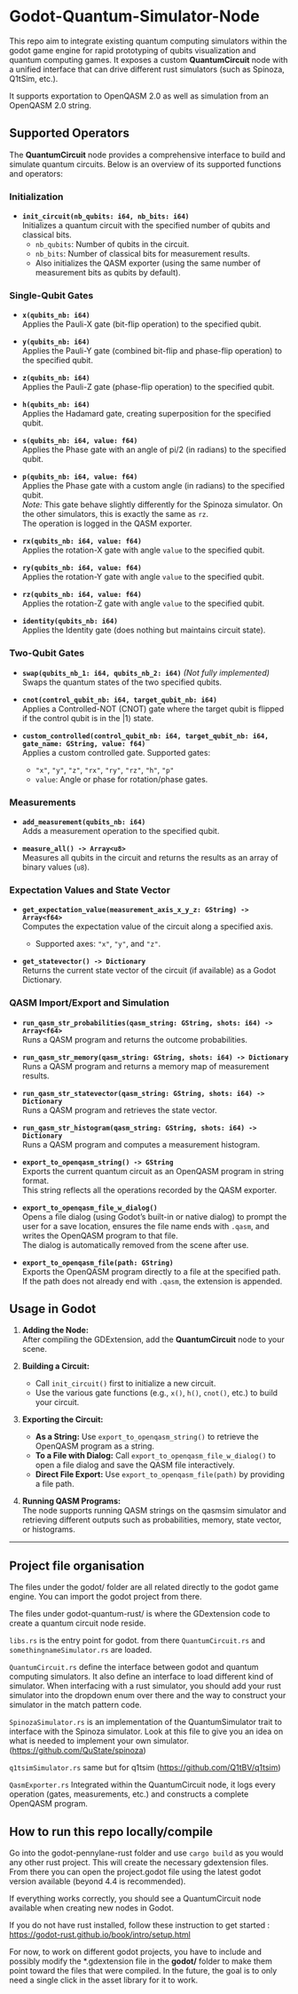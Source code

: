 # Godot-Quantum-Simulator-Node
This repo aim to integrate existing quantum computing simulators within the godot game engine for rapid prototyping of qubits visualization and quantum computing games.
It exposes a custom **QuantumCircuit** node with a unified interface that can drive different rust simulators (such as Spinoza, Q1tSim, etc.). 

It supports exportation to OpenQASM 2.0 as well as simulation from an OpenQASM 2.0 string.

## Supported Operators

The **QuantumCircuit** node provides a comprehensive interface to build and simulate quantum circuits. Below is an overview of its supported functions and operators:

### Initialization

- **`init_circuit(nb_qubits: i64, nb_bits: i64)`**  
  Initializes a quantum circuit with the specified number of qubits and classical bits.  
  - `nb_qubits`: Number of qubits in the circuit.  
  - `nb_bits`: Number of classical bits for measurement results.
  - Also initializes the QASM exporter (using the same number of measurement bits as qubits by default).

### Single-Qubit Gates

- **`x(qubits_nb: i64)`**  
  Applies the Pauli-X gate (bit-flip operation) to the specified qubit.

- **`y(qubits_nb: i64)`**  
  Applies the Pauli-Y gate (combined bit-flip and phase-flip operation) to the specified qubit.

- **`z(qubits_nb: i64)`**  
  Applies the Pauli-Z gate (phase-flip operation) to the specified qubit.

- **`h(qubits_nb: i64)`**  
  Applies the Hadamard gate, creating superposition for the specified qubit.

- **`s(qubits_nb: i64, value: f64)`**  
  Applies the Phase gate with an angle of pi/2 (in radians) to the specified qubit.

- **`p(qubits_nb: i64, value: f64)`**  
  Applies the Phase gate with a custom angle (in radians) to the specified qubit.  
  *Note:* This gate behave slightly differently for the Spinoza simulator. On the other simulators, this is exactly the same as `rz`.  
  The operation is logged in the QASM exporter.

- **`rx(qubits_nb: i64, value: f64)`**  
  Applies the rotation-X gate with angle `value` to the specified qubit.

- **`ry(qubits_nb: i64, value: f64)`**  
  Applies the rotation-Y gate with angle `value` to the specified qubit.

- **`rz(qubits_nb: i64, value: f64)`**  
  Applies the rotation-Z gate with angle `value` to the specified qubit.

- **`identity(qubits_nb: i64)`**  
  Applies the Identity gate (does nothing but maintains circuit state).

### Two-Qubit Gates

- **`swap(qubits_nb_1: i64, qubits_nb_2: i64)`** *(Not fully implemented)*  
  Swaps the quantum states of the two specified qubits.

- **`cnot(control_qubit_nb: i64, target_qubit_nb: i64)`**  
  Applies a Controlled-NOT (CNOT) gate where the target qubit is flipped if the control qubit is in the |1⟩ state.

- **`custom_controlled(control_qubit_nb: i64, target_qubit_nb: i64, gate_name: GString, value: f64)`**  
  Applies a custom controlled gate. Supported gates:  
  - `"x"`, `"y"`, `"z"`, `"rx"`, `"ry"`, `"rz"`, `"h"`, `"p"`  
  - `value`: Angle or phase for rotation/phase gates.

### Measurements

- **`add_measurement(qubits_nb: i64)`**  
  Adds a measurement operation to the specified qubit.

- **`measure_all() -> Array<u8>`**  
  Measures all qubits in the circuit and returns the results as an array of binary values (`u8`).

### Expectation Values and State Vector

- **`get_expectation_value(measurement_axis_x_y_z: GString) -> Array<f64>`**  
  Computes the expectation value of the circuit along a specified axis.  
  - Supported axes: `"x"`, `"y"`, and `"z"`.

- **`get_statevector() -> Dictionary`**  
  Returns the current state vector of the circuit (if available) as a Godot Dictionary.

### QASM Import/Export and Simulation

- **`run_qasm_str_probabilities(qasm_string: GString, shots: i64) -> Array<f64>`**  
  Runs a QASM program and returns the outcome probabilities.

- **`run_qasm_str_memory(qasm_string: GString, shots: i64) -> Dictionary`**  
  Runs a QASM program and returns a memory map of measurement results.

- **`run_qasm_str_statevector(qasm_string: GString, shots: i64) -> Dictionary`**  
  Runs a QASM program and retrieves the state vector.

- **`run_qasm_str_histogram(qasm_string: GString, shots: i64) -> Dictionary`**  
  Runs a QASM program and computes a measurement histogram.

- **`export_to_openqasm_string() -> GString`**  
  Exports the current quantum circuit as an OpenQASM program in string format.  
  This string reflects all the operations recorded by the QASM exporter.

- **`export_to_openqasm_file_w_dialog()`**  
  Opens a file dialog (using Godot’s built-in or native dialog) to prompt the user for a save location, ensures the file name ends with `.qasm`, and writes the OpenQASM program to that file.  
  The dialog is automatically removed from the scene after use.

- **`export_to_openqasm_file(path: GString)`**  
  Exports the OpenQASM program directly to a file at the specified path.  
  If the path does not already end with `.qasm`, the extension is appended.

## Usage in Godot

1. **Adding the Node:**  
   After compiling the GDExtension, add the **QuantumCircuit** node to your scene.

2. **Building a Circuit:**  
   - Call `init_circuit()` first to initialize a new circuit.  
   - Use the various gate functions (e.g., `x()`, `h()`, `cnot()`, etc.) to build your circuit.

3. **Exporting the Circuit:**  
   - **As a String:** Use `export_to_openqasm_string()` to retrieve the OpenQASM program as a string.  
   - **To a File with Dialog:** Call `export_to_openqasm_file_w_dialog()` to open a file dialog and save the QASM file interactively.  
   - **Direct File Export:** Use `export_to_openqasm_file(path)` by providing a file path.

4. **Running QASM Programs:**  
   The node supports running QASM strings on the qasmsim simulator and retrieving different outputs such as probabilities, memory, state vector, or histograms.

---

## Project file organisation

The files under the godot/ folder are all related directly to the godot game engine. You can import the godot project from there.

The files under godot-quantum-rust/ is where the GDextension code to create a quantum circuit node reside.

`libs.rs` is the entry point for godot. from there  `QuantumCircuit.rs` and `somethingnameSimulator.rs` are loaded.

`QuantumCircuit.rs` define the interface between godot and quantum computing simulators. It also define an interface to load different kind of simulator. When interfacing with a rust simulator, you should add your rust simulator into the dropdown enum over there and the way to construct your simulator in the match pattern code.

`SpinozaSimulator.rs` is an implementation of the QuantumSimulator trait to interface with the Spinoza simulator. Look at this file to give you an idea on what is needed to implement your own simulator. (https://github.com/QuState/spinoza)

`q1tsimSimulator.rs` same but for q1tsim (https://github.com/Q1tBV/q1tsim)

`QasmExporter.rs` Integrated within the QuantumCircuit node, it logs every operation (gates, measurements, etc.) and constructs a complete OpenQASM program.

## How to run this repo locally/compile
Go into the godot-pennylane-rust folder and use `cargo build` as you would any other rust project. This will create the necessary gdextension files.  
From there you can open the project.godot file using the latest godot version available (beyond 4.4 is recommended). 

If everything works correctly, you should see a QuantumCircuit node available when creating new nodes in Godot. 

If you do not have rust installed, follow these instruction to get started : https://godot-rust.github.io/book/intro/setup.html

For now, to work on different godot projects, you have to include and possibly modify the *.gdextension file in the **godot/** folder to make them point toward the files that were compiled. In the future, the goal is to only need a single click in the asset library for it to work.
